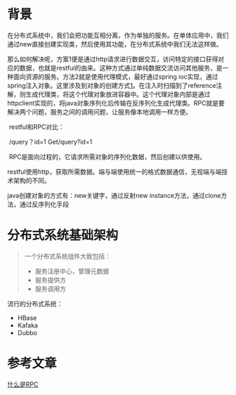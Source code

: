 # 背景

​		在分布式系统中，我们会把功能互相分离，作为单独的服务。在单体应用中，我们通过new直接创建实现类，然后使用其功能，在分布式系统中我们无法这样做。

​		那么如何解决呢，方案1便是通过http请求进行数据交互，访问特定的接口获得对应的数据，也就是restful的由来。这种方式通过单纯数据交流访问其他服务，是一种面向资源的服务。方法2就是使用代理模式，最好通过spring ioc实现，通过spring注入对象。这里涉及到对象的创建方式[1](#1)。在注入时扫描到了reference注解，则生成代理类，将这个代理对象放进容器中。这个代理对象内部是通过httpclient实现的，将java对象序列化后传输在反序列化生成代理类。RPC就是要解决两个问题，服务之间的调用问题，让服务像本地调用一样方便。

​		restful和RPC对比：

​		/query？id=1		Get/query?id=1

​		RPC是面向过程的，它请求所需对象的序列化数据，然后创建以供使用。

​		restful使用http，获取所需数据。端与端使用统一的格式数据通信，无视端与端技术架构的不同。



<span id="1">java创建对象的方式有：new关键字，通过反射new instance方法，通过clone方法，通过反序列化手段</span>



# 分布式系统基础架构

>一个分布式系统组件大致包括：
>
>- 服务注册中心，管理元数据
>- 服务提供方
>- 服务调用方

流行的分布式系统：

- HBase
- Kafaka
- Dubbo



# 参考文章

[什么是RPC](https://www.jianshu.com/p/052913a386b7)